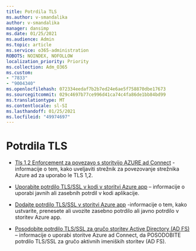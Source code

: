 ```yaml
---
title: Potrdila TLS
ms.author: v-smandalika
author: v-smandalika
manager: dansimp
ms.date: 01/25/2021
ms.audience: Admin
ms.topic: article
ms.service: o365-administration
ROBOTS: NOINDEX, NOFOLLOW
localization_priority: Priority
ms.collection: Adm_O365
ms.custom:
- "7833"
- "9004340"
ms.openlocfilehash: 072334eedaf7b2b7ed24e6ae5f758870dbe17673
ms.sourcegitcommit: 029c4697b77ce996d41ca74c4fa86de1bb84bd99
ms.translationtype: MT
ms.contentlocale: sl-SI
ms.lasthandoff: 01/25/2021
ms.locfileid: "49974697"
---
```

# <a name="tls-certificates"></a>Potrdila TLS

- [Tls 1,2 Enforcement za povezavo s storitvijo AZURE ad Connect](https://docs.microsoft.com/azure/active-directory/hybrid/reference-connect-tls-enforcement)  -informacije o tem, kako uveljaviti strežnik za povezovanje strežnika Azure ad za uporabo le TLS 1,2.

- [Uporabite potrdilo TLS/SSL v kodi v storitvi Azure app](https://docs.microsoft.com/azure/app-service/configure-ssl-certificate-in-code)  – informacije o uporabi javnih ali zasebnih potrdil v kodi aplikacije.

- [Dodajte potrdilo TLS/SSL v storitvi Azure app](https://docs.microsoft.com/azure/app-service/configure-ssl-certificate)  -informacije o tem, kako ustvarite, prenesete ali uvozite zasebno potrdilo ali javno potrdilo v storitev Azure app.

- [Posodobite potrdilo TLS/SSL za gručo storitev Active Directory (AD FS)](https://docs.microsoft.com/azure/active-directory/hybrid/how-to-connect-fed-ssl-update)  – informacije o uporabi storitve Azure ad Connect, da POSODOBITE potrdilo TLS/SSL za gručo aktivnih imeniških storitev (AD FS).


